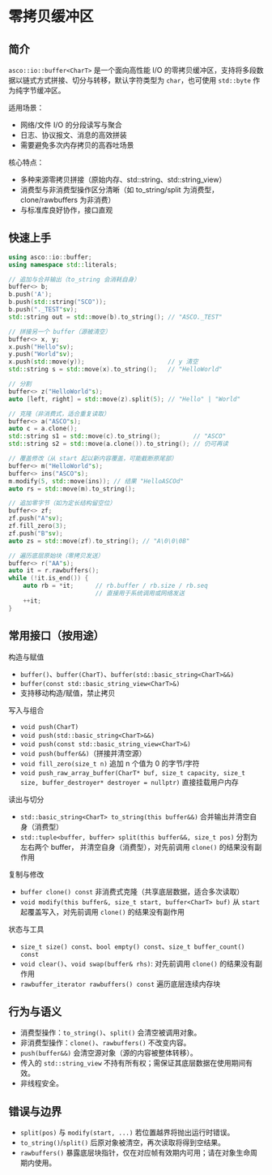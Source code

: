 # 零拷贝缓冲区

## 简介

`asco::io::buffer<CharT>` 是一个面向高性能 I/O 的零拷贝缓冲区，支持将多段数据以链式方式拼接、切分与转移，默认字符类型为 `char`，也可使用 `std::byte` 作为纯字节缓冲区。

适用场景：

- 网络/文件 I/O 的分段读写与聚合
- 日志、协议报文、消息的高效拼装
- 需要避免多次内存拷贝的高吞吐场景

核心特点：

- 多种来源零拷贝拼接（原始内存、std::string、std::string_view）
- 消费型与非消费型操作区分清晰（如 to_string/split 为消费型，clone/rawbuffers 为非消费）
- 与标准库良好协作，接口直观

## 快速上手

```cpp
using asco::io::buffer;
using namespace std::literals;

// 追加与合并输出（to_string 会消耗自身）
buffer<> b;
b.push('A');
b.push(std::string("SCO"));
b.push("._TEST"sv);
std::string out = std::move(b).to_string(); // "ASCO._TEST"

// 拼接另一个 buffer（源被清空）
buffer<> x, y;
x.push("Hello"sv);
y.push("World"sv);
x.push(std::move(y));                       // y 清空
std::string s = std::move(x).to_string();   // "HelloWorld"

// 分割
buffer<> z("HelloWorld"s);
auto [left, right] = std::move(z).split(5); // "Hello" | "World"

// 克隆（非消费式，适合重复读取）
buffer<> a("ASCO"s);
auto c = a.clone();
std::string s1 = std::move(c).to_string();         // "ASCO"
std::string s2 = std::move(a.clone()).to_string(); // 仍可再读

// 覆盖修改（从 start 起以新内容覆盖，可能截断原尾部）
buffer<> m("HelloWorld"s);
buffer<> ins("ASCO"s);
m.modify(5, std::move(ins)); // 结果 "HelloASCOd"
auto rs = std::move(m).to_string();

// 追加零字节（如为定长结构留空位）
buffer<> zf;
zf.push("A"sv);
zf.fill_zero(3);
zf.push("B"sv);
auto zs = std::move(zf).to_string(); // "A\0\0\0B"

// 遍历底层原始块（零拷贝发送）
buffer<> r("AA"s);
auto it = r.rawbuffers();
while (!it.is_end()) {
    auto rb = *it;      // rb.buffer / rb.size / rb.seq
                        // 直接用于系统调用或网络发送
    ++it;
}
```

## 常用接口（按用途）

构造与赋值

- `buffer()`、`buffer(CharT)`、`buffer(std::basic_string<CharT>&&)`
- `buffer(const std::basic_string_view<CharT>&)`
- 支持移动构造/赋值，禁止拷贝

写入与组合

- `void push(CharT)`
- `void push(std::basic_string<CharT>&&)`
- `void push(const std::basic_string_view<CharT>&)`
- `void push(buffer&&)`（拼接并清空源）
- `void fill_zero(size_t n)` 追加 n 个值为 0 的字节/字符
- `void push_raw_array_buffer(CharT* buf, size_t capacity, size_t size, buffer_destroyer* destroyer = nullptr)`
  直接挂载用户内存

读出与切分

- `std::basic_string<CharT> to_string(this buffer&&)` 合并输出并清空自身（消费型）
- `std::tuple<buffer, buffer> split(this buffer&&, size_t pos)` 分割为左右两个 buffer，
  并清空自身（消费型），对先前调用 `clone()` 的结果没有副作用

复制与修改

- `buffer clone() const` 非消费式克隆（共享底层数据，适合多次读取）
- `void modify(this buffer&, size_t start, buffer<CharT> buf)` 从 `start` 起覆盖写入，对先前调用 `clone()` 的结果没有副作用

状态与工具

- `size_t size() const`、`bool empty() const`、`size_t buffer_count() const`
- `void clear()`、`void swap(buffer& rhs)`: 对先前调用 `clone()` 的结果没有副作用
- `rawbuffer_iterator rawbuffers() const` 遍历底层连续内存块

## 行为与语义

- 消费型操作：`to_string()`、`split()` 会清空被调用对象。
- 非消费型操作：`clone()`、`rawbuffers()` 不改变内容。
- `push(buffer&&)` 会清空源对象（源的内容被整体转移）。
- 传入的 `std::string_view` 不持有所有权；需保证其底层数据在使用期间有效。
- 非线程安全。

## 错误与边界

- `split(pos)` 与 `modify(start, ...)` 若位置越界将抛出运行时错误。
- `to_string()`/`split()` 后原对象被清空，再次读取将得到空结果。
- `rawbuffers()` 暴露底层块指针，仅在对应帧有效期内可用；请在对象生命周期内使用。
